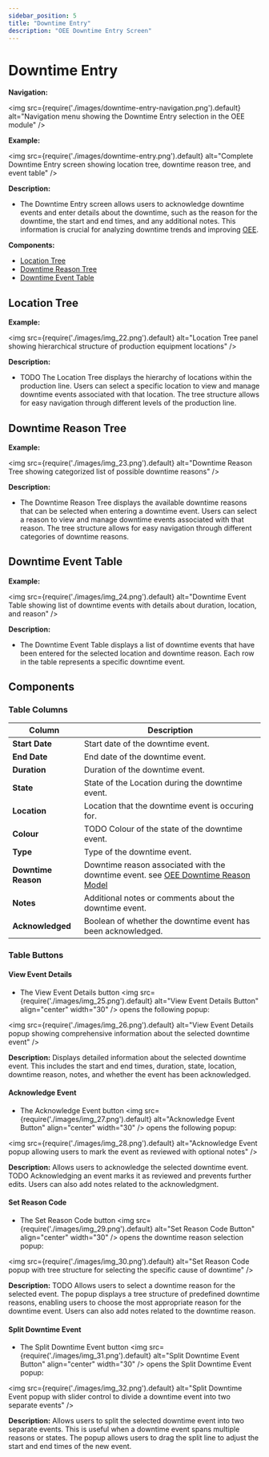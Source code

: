 ```yaml
---
sidebar_position: 5
title: "Downtime Entry"
description: "OEE Downtime Entry Screen"
---
```


# Downtime Entry

**Navigation:**

<img src={require('./images/downtime-entry-navigation.png').default} alt="Navigation menu showing the Downtime Entry selection in the OEE module" />

**Example:**

<img src={require('./images/downtime-entry.png').default} alt="Complete Downtime Entry screen showing location tree, downtime reason tree, and event table" />

**Description:**
- The Downtime Entry screen allows users to acknowledge downtime events and enter details about the downtime, such as the reason for the downtime, the start and end times, and any additional notes. This information is crucial for analyzing downtime trends and improving [OEE](terms-and-definitions#oee-overall-equipment-effectiveness).

**Components:**
- [Location Tree](#location-tree)
- [Downtime Reason Tree](#downtime-reason-tree)
- [Downtime Event Table](#downtime-event-table)

## Location Tree
**Example:**

<img src={require('./images/img_22.png').default} alt="Location Tree panel showing hierarchical structure of production equipment locations" />

**Description:**
- TODO The Location Tree displays the hierarchy of locations within the production line. Users can select a specific location to view and manage downtime events associated with that location. The tree structure allows for easy navigation through different levels of the production line.

## Downtime Reason Tree
**Example:**

<img src={require('./images/img_23.png').default} alt="Downtime Reason Tree showing categorized list of possible downtime reasons" />

**Description:**
- The Downtime Reason Tree displays the available downtime reasons that can be selected when entering a downtime event. Users can select a reason to view and manage downtime events associated with that reason. The tree structure allows for easy navigation through different categories of downtime reasons.

## Downtime Event Table
**Example:**

<img src={require('./images/img_24.png').default} alt="Downtime Event Table showing list of downtime events with details about duration, location, and reason" />

**Description:**
- The Downtime Event Table displays a list of downtime events that have been entered for the selected location and downtime reason. Each row in the table represents a specific downtime event.

## Components

### Table Columns
| **Column**          | **Description**                                                                                                                                 |
|---------------------|-------------------------------------------------------------------------------------------------------------------------------------------------|
| **Start Date**      | Start date of the downtime event.                                                                                                               |
| **End Date**        | End date of the downtime event.                                                                                                                 |
| **Duration**        | Duration of the downtime event.                                                                                                                 |
| **State**           | State of the Location during the downtime event.                                                                                                |
| **Location**        | Location that the downtime event is occuring for.                                                                                               |
| **Colour**          | TODO Colour of the state of the downtime event.                                                                                                 |
| **Type**            | Type of the downtime event.                                                                                                                     |
| **Downtime Reason** | Downtime reason associated with the downtime event. see [OEE Downtime Reason Model](../../appendix/data-model/oee-model/oee-downtime-reason.md) |
| **Notes**           | Additional notes or comments about the downtime event.                                                                                          |
| **Acknowledged**    | Boolean of whether the downtime event has been acknowledged.                                                                                    |

### Table Buttons

#### View Event Details
- The View Event Details button <img src={require('./images/img_25.png').default} alt="View Event Details Button" align="center" width="30" /> opens the following popup:

<img src={require('./images/img_26.png').default} alt="View Event Details popup showing comprehensive information about the selected downtime event" />

**Description:** Displays detailed information about the selected downtime event. This includes the start and end times, duration, state, location, downtime reason, notes, and whether the event has been acknowledged.

#### Acknowledge Event
- The Acknowledge Event button <img src={require('./images/img_27.png').default} alt="Acknowledge Event Button" align="center" width="30" /> opens the following popup:

<img src={require('./images/img_28.png').default} alt="Acknowledge Event popup allowing users to mark the event as reviewed with optional notes" />

**Description:** Allows users to acknowledge the selected downtime event. TODO Acknowledging an event marks it as reviewed and prevents further edits. Users can also add notes related to the acknowledgment.

#### Set Reason Code
- The Set Reason Code button <img src={require('./images/img_29.png').default} alt="Set Reason Code Button" align="center" width="30" /> opens the downtime reason selection popup:

<img src={require('./images/img_30.png').default} alt="Set Reason Code popup with tree structure for selecting the specific cause of downtime" />

**Description:** TODO Allows users to select a downtime reason for the selected event. The popup displays a tree structure of predefined downtime reasons, enabling users to choose the most appropriate reason for the downtime event. Users can also add notes related to the downtime reason.

#### Split Downtime Event
- The Split Downtime Event button <img src={require('./images/img_31.png').default} alt="Split Downtime Event Button" align="center" width="30" /> opens the Split Downtime Event popup:

<img src={require('./images/img_32.png').default} alt="Split Downtime Event popup with slider control to divide a downtime event into two separate events" />

**Description:** Allows users to split the selected downtime event into two separate events. This is useful when a downtime event spans multiple reasons or states. The popup allows users to drag the split line to adjust the start and end times of the new event.
